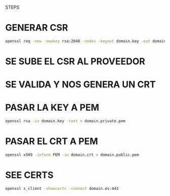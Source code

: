 STEPS
#####
GENERAR CSR
===========
```sh
openssl req -new -newkey rsa:2048 -nodes -keyout domain.key -out domain.csr
```
SE SUBE EL CSR AL PROVEEDOR
===========================
SE VALIDA Y NOS GENERA UN CRT
=============================

PASAR LA KEY A PEM
==================
```sh
openssl rsa -in domain.key -text > domain.private.pem
```

PASAR EL CRT A PEM
==================
```sh
openssl x509 -inform PEM -in domain.crt > domain.public.pem
```
SEE CERTS
=========
```sh
openssl s_client -showcerts -connect domain.es:443
 ```
